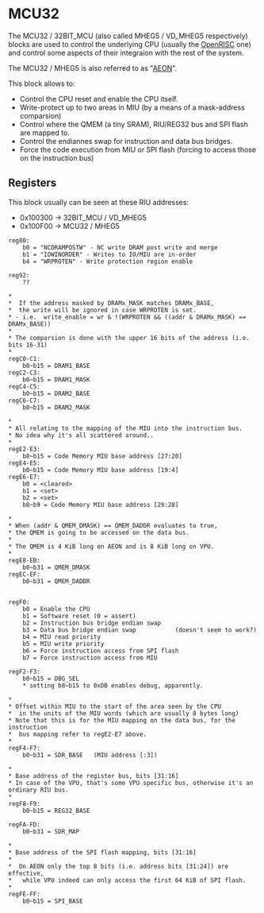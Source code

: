 # MCU32

The MCU32 / 32BIT_MCU (also called MHEG5 / VD_MHEG5 respectively) blocks are used to control
the underlying CPU (usually the [OpenRISC](../cpu/or1k.md) one)
and control some aspects of their integraion with the rest of the system.

The MCU32 / MHEG5 is also referred to as "[AEON](../cpu/aeon.md)".

This block allows to:
 - Control the CPU reset and enable the CPU itself.
 - Write-protect up to two areas in MIU (by a means of a mask-address comparsion)
 - Control where the QMEM (a tiny SRAM), RIU/REG32 bus and SPI flash are mapped to.
 - Control the endiannes swap for instruction and data bus bridges.
 - Force the code execution from MIU or SPI flash (forcing to access those on the instruction bus)

## Registers

This block usually can be seen at these RIU addresses:
 - 0x100300 → 32BIT_MCU / VD_MHEG5
 - 0x100F00 → MCU32 / MHEG5

```
reg80:
    b0 = "NCDRAMPOSTW" - NC write DRAM post write and merge
    b1 = "IOWINORDER" - Writes to IO/MIU are in-order
    b4 = "WRPROTEN" - Write protection region enable

reg92:
    ??

*
*  If the address masked by DRAMx_MASK matches DRAMx_BASE,
*  the write will be ignored in case WRPROTEN is set.
* - i.e.  write_enable = wr & !(WRPROTEN && ((addr & DRAMx_MASK) == DRAMx_BASE))
*
* The comparsion is done with the upper 16 bits of the address (i.e. bits 16-31)
*
regC0-C1:
    b0~b15 = DRAM1_BASE
regC2-C3:
    b0~b15 = DRAM1_MASK
regC4-C5:
    b0~b15 = DRAM2_BASE
regC6-C7:
    b0~b15 = DRAM2_MASK

*
* All relating to the mapping of the MIU into the instruction bus.
* No idea why it's all scattered around..
*
regE2-E3:
    b8~b15 = Code Memory MIU base address [27:20]
regE4-E5:
    b0~b15 = Code Memory MIU base address [19:4]
regE6-E7:
    b0 = <cleared>
    b1 = <set>
    b2 = <set>
    b8~b9 = Code Memory MIU base address [29:28]

*
* When (addr & QMEM_DMASK) == QMEM_DADDR evaluates to true,
* the QMEM is going to be accessed on the data bus.
*
* The QMEM is 4 KiB long on AEON and is 8 KiB long on VPU.
*
regE8-EB:
    b0~b31 = QMEM_DMASK
regEC-EF:
    b0~b31 = QMEM_DADDR


regF0:
    b0 = Enable the CPU
    b1 = Software reset (0 = assert)
    b2 = Instruction bus bridge endian swap
    b3 = Data bus bridge endian swap           (doesn't seem to work?)
    b4 = MIU read priority
    b5 = MIU write priority
    b6 = Force instruction access from SPI flash
    b7 = Force instruction access from MIU

regF2-F3:
    b0~b15 = DBG_SEL
    * setting b8~b15 to 0xDB enables debug, apparently.

*
* Offset within MIU to the start of the area seen by the CPU
*  in the units of the MIU words (which are usually 8 bytes long)
* Note that this is for the MIU mapping on the data bus, for the instruction
*  bus mapping refer to regE2-E7 above.
*
regF4-F7:
    b0~b31 = SDR_BASE   (MIU address [:3])

*
* Base address of the register bus, bits [31:16]
* In case of the VPU, that's some VPU specific bus, otherwise it's an ordinary RIU bus.
*
regF8-F9:
    b0~b15 = REG32_BASE

regFA-FD:
    b0~b31 = SDR_MAP

*
* Base address of the SPI flash mapping, bits [31:16]
*
*  On AEON only the top 8 bits (i.e. address bits [31:24]) are effective,
*   while VPU indeed can only access the first 64 KiB of SPI flash.
*
regFE-FF:
    b0~b15 = SPI_BASE
```
